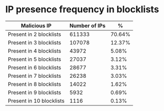 # IP presence frequency in blocklists
| Malicious IP | Number of IPs | % |
|----|----|----|
| Present in 2 blocklists | 611333 | 70.64% |
| Present in 3 blocklists | 107078 | 12.37% |
| Present in 4 blocklists | 43972 | 5.08% |
| Present in 5 blocklists | 27037 | 3.12% |
| Present in 6 blocklists | 28677 | 3.31% |
| Present in 7 blocklists | 26238 | 3.03% |
| Present in 8 blocklists | 14022 | 1.62% |
| Present in 9 blocklists | 5932 | 0.69% |
| Present in 10 blocklists | 1116 | 0.13% |
